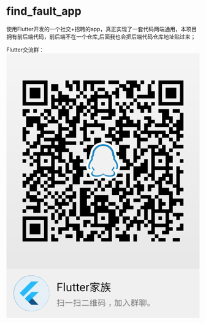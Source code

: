 # find_fault_app

使用Flutter开发的一个社交+招聘的app，真正实现了一套代码两端通用，本项目拥有前后端代码，前后端不在一个仓库,后面我也会把后端代码仓库地址贴过来；

Flutter交流群：
![Image text](https://github.com/ass233/find_fault_app/blob/master/comImage/temp_qrcode_share_735451168.png?raw=true)